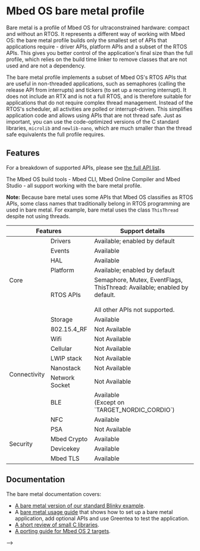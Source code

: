 # Mbed OS bare metal profile

Bare metal is a profile of Mbed OS for ultraconstrained hardware: compact and without an RTOS. It represents a different way of working with Mbed OS: the bare metal profile builds only the smallest set of APIs that applications require - driver APIs, platform APIs and a subset of the RTOS APIs. This gives you better control of the application's final size than the full profile, which relies on the build time linker to remove classes that are not used and are not a dependency.

The bare metal profile implements a subset of Mbed OS's RTOS APIs that are useful in non-threaded applications, such as semaphores (calling the release API from interrupts) and tickers (to set up a recurring interrupt). It does not include an RTX and is not a full RTOS, and is therefore suitable for applications that do not require complex thread management. Instead of the RTOS's scheduler, all activities are polled or interrupt-driven. This simplifies application code and allows using APIs that are not thread safe. Just as important, you can use the code-optimized versions of the C standard libraries, `microlib` and `newlib-nano`, which are much smaller than the thread safe equivalents the full profile requires.

## Features

For a breakdown of supported APIs, please see [the full API list](../apis/index.html).

The Mbed OS build tools - Mbed CLI, Mbed Online Compiler and Mbed Studio - all support working with the bare metal profile.

<span class="notes">**Note:** Because bare metal uses some APIs that Mbed OS classifies as RTOS APIs, some class names that traditionally belong in RTOS programming are used in bare metal. For example, bare metal uses the class `ThisThread` despite not using threads.</span>

<table>
    <thead>
        <tr>
            <th colspan="2">Features</th>
            <th>Support details</th>
        </tr>
    </thead>
    <tbody>
        <tr>
            <td rowspan="6">Core</td>
            <td>Drivers</td>
            <td>Available; enabled by default</td>
        </tr>
        <tr>        
            <td>Events</td>
            <td>Available</td>
        </tr>
        <tr>        
            <td>HAL</td>
            <td>Available</td>
        </tr>
        <tr>        
            <td>Platform</td>
            <td>Available; enabled by default</td>
        </tr>
            <tr>        
            <td>RTOS APIs</td>
            <td>Semaphore, Mutex, EventFlags, ThisThread: Available; enabled by default.<br><br> All other APIs not supported.</td>
        </tr>
        <tr>        
            <td>Storage</td>
            <td>Available</td>
        <tr>
            <td rowspan="8">Connectivity</td>
            <td>802.15.4_RF</td>
            <td>Not Available</td>
        </tr>
        <tr>
            <td>Wifi</td>
            <td>Not Available</td>
        </tr>
        <tr>
            <td>Cellular</td>
            <td>Not Available</td>
        </tr>
        <tr>
            <td>LWIP stack</td>
            <td>Not Available</td>
        </tr>
        <tr>
            <td>Nanostack</td>
            <td>Not Available</td>
        </tr>
        <tr>
            <td>Network Socket</td>
            <td>Not Available</td>
        </tr>
        </tr>
        <tr>
            <td>BLE</td>
            <td>Available<br>(Except on `TARGET_NORDIC_CORDIO`)</td>
        </tr>    
        <tr>
            <td>NFC</td>
            <td>Available</td>
        </tr>
        <tr>
            <td rowspan="4">Security</td>
            <td>PSA</td>
            <td>Not Available</td>
        </tr>
        <tr>
            <td>Mbed Crypto</td>
            <td>Available</td>
        </tr>
        <tr>
            <td>Devicekey</td>
            <td>Available</td>
        </tr>  
        <tr>
            <td>Mbed TLS</td>
            <td>Available</td>
        </tr>
    </tbody>
</table>

## Documentation

The bare metal documentation covers:

- [A bare metal version of our standard Blinky example](../bare-metal/bare-metal-example.html).
- A [bare metal usage guide](../bare-metal/using-the-bare-metal-profile.html) that shows how to set up a bare metal application, add optional APIs and use Greentea to test the application.
- [A short review of small C libraries](../bare-metal/using-small-c-libraries.html).
- [A porting guide for Mbed OS 2 targets](../bare-metal/porting-a-target-from-mbed-os-2-to-mbed-os-6-bare-metal.html).

-->
